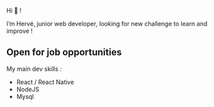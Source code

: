 Hi 👋 !

I’m Hervé, junior web developer, looking for new challenge to learn and improve !

## Open for job opportunities

My main dev skills :
* React / React Native
* NodeJS
* Mysql

<!---
blemia51/blemia51 is a ✨ special ✨ repository because its `README.md` (this file) appears on your GitHub profile.
You can click the Preview link to take a look at your changes.
--->
